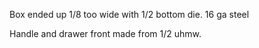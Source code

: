 Box ended up 1/8 too wide with 1/2 bottom die.
16 ga steel 

Handle and drawer front made from 1/2 uhmw.